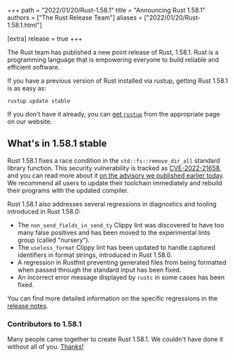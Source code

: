 +++
path = "2022/01/20/Rust-1.58.1"
title = "Announcing Rust 1.58.1"
authors = ["The Rust Release Team"]
aliases = ["2022/01/20/Rust-1.58.1.html"]

[extra]
release = true
+++

The Rust team has published a new point release of Rust, 1.58.1. Rust is a
programming language that is empowering everyone to build reliable and
efficient software.

If you have a previous version of Rust installed via rustup, getting Rust
1.58.1 is as easy as:

```
rustup update stable
```

If you don't have it already, you can [get `rustup`][rustup] from the
appropriate page on our website.

[rustup]: https://www.rust-lang.org/install.html

## What's in 1.58.1 stable

Rust 1.58.1 fixes a race condition in the `std::fs::remove_dir_all` standard
library function. This security vulnerability is tracked as [CVE-2022-21658],
and you can read more about it [on the advisory we published earlier
today][advisory]. We recommend all users to update their toolchain immediately
and rebuild their programs with the updated compiler.

Rust 1.58.1 also addresses several regressions in diagnostics and tooling introduced in Rust 1.58.0:

* The `non_send_fields_in_send_ty` Clippy lint was discovered to have too many
  false positives and has been moved to the experimental lints group (called
  "nursery").
* The `useless_format` Clippy lint has been updated to handle captured
  identifiers in format strings, introduced in Rust 1.58.0.
* A regression in Rustfmt preventing generated files from being formatted when
  passed through the standard input has been fixed.
* An incorrect error message displayed by `rustc` in some cases has been fixed.

You can find more detailed information on the specific regressions in the
[release notes].

[CVE-2022-21658]: https://www.cve.org/CVERecord?id=CVE-2022-21658
[advisory]: https://blog.rust-lang.org/2022/01/20/cve-2022-21658.html
[release notes]: https://github.com/rust-lang/rust/blob/stable/RELEASES.md#version-1581-2022-01-20

### Contributors to 1.58.1

Many people came together to create Rust 1.58.1. We couldn't have done it
without all of you. [Thanks!](https://thanks.rust-lang.org/rust/1.58.1/)
